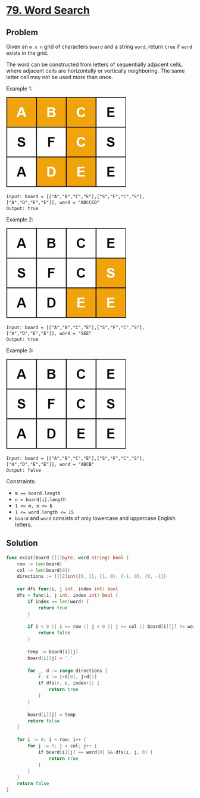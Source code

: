 # [79. Word Search](https://leetcode.com/problems/word-search/)

## Problem

Given an `m x n` grid of characters `board` and a string `word`, return `true` if `word` exists in the grid.

The word can be constructed from letters of sequentially adjacent cells, where adjacent cells are horizontally or vertically neighboring. The same letter cell may not be used more than once.


Example 1:

![alt text](image.png)

```
Input: board = [["A","B","C","E"],["S","F","C","S"],["A","D","E","E"]], word = "ABCCED"
Output: true
```

Example 2:

![alt text](image-1.png)

```
Input: board = [["A","B","C","E"],["S","F","C","S"],["A","D","E","E"]], word = "SEE"
Output: true
```

Example 3:

![alt text](image-2.png)

```
Input: board = [["A","B","C","E"],["S","F","C","S"],["A","D","E","E"]], word = "ABCB"
Output: false
```

Constraints:

- `m == board.length`
- `n = board[i].length`
- `1 <= m, n <= 6`
- `1 <= word.length <= 15`
- `board` and `word` consists of only lowercase and uppercase English letters.

## Solution

```go
func exist(board [][]byte, word string) bool {
	row := len(board)
	col := len(board[0])
	directions := [][2]int{{0, 1}, {1, 0}, {-1, 0}, {0, -1}}

	var dfs func(i, j int, index int) bool
	dfs = func(i, j int, index int) bool {
		if index == len(word) {
			return true
		}

		if i < 0 || i >= row || j < 0 || j >= col || board[i][j] != word[index] {
			return false
		}

		temp := board[i][j]
		board[i][j] = '.'

		for _, d := range directions {
			r, c := i+d[0], j+d[1]
			if dfs(r, c, index+1) {
				return true
			}
		}

		board[i][j] = temp
		return false
	}

	for i := 0; i < row; i++ {
		for j := 0; j < col; j++ {
			if board[i][j] == word[0] && dfs(i, j, 0) {
				return true
			}
		}
	}
	return false
}
```